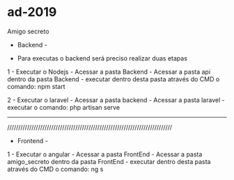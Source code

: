 # ad-2019
Amigo secreto

 - Backend - 
 * Para executas o backend será preciso realizar duas etapas

1 - Executar o Nodejs
	- Acessar a pasta Backend
	- Acessar a pasta api dentro da pasta Backend
	- executar dentro desta pasta através do CMD o comando: npm start

2 - Executar o laravel
	- Acessar a pasta backend
	- Acessar a pasta laravel
	- executar o comando: php artisan serve


___________________________________________________________________________
///////////////////////////////////////////////////////////////////////////


- Frontend -

1 - Executar o angular
	- Acessar a pasta FrontEnd
	- Acessar a pasta amigo_secreto dentro da pasta FrontEnd
	- executar dentro desta pasta através do CMD o comando: ng s 

